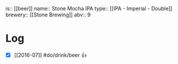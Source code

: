 is:: [[beer]]
name:: Stone Mocha IPA
type:: [[IPA - Imperial - Double]]
brewery:: [[Stone Brewing]]
abv:: 9

# Log
- [x] [[2016-07]] #do/drink/beer 👍
